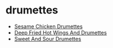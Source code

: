 # drumettes

 * [Sesame Chicken Drumettes](index/s/sesame-chicken-drumettes-33.json)
 * [Deep Fried Hot Wings And Drumettes](index/d/deep-fried-hot-wings-and-drumettes.json)
 * [Sweet And Sour Drumettes](index/s/sweet-and-sour-drumettes.json)

